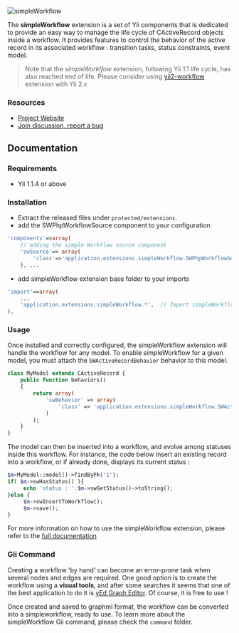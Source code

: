 ![simpleWorkflow](http://s172418307.onlinehome.fr/project/yiiDemo/images/sw-logo-big.png)


The **simpleWorkflow** extension is a set of Yii components that is dedicated to provide an easy way to manage the life cycle of CActiveRecord objects inside a workflow. 
It provides features to control the behavior of the active record in its associated workflow : transition tasks, status constraints, event model.

> Note that the *simpleWorklfow* extension, following Yii 1.1 life cycle, has also reached end of life. Please consider using [yii2-workflow](https://github.com/raoul2000/yii2-workflow) extension with Yii 2.x

### Resources
* [Project Website](http://s172418307.onlinehome.fr/project/sandbox/www/index.php?r=simpleWorkflow/page&view=home)
* [Join discussion, report a bug](http://www.yiiframework.com/forum/index.php?/topic/12071-extension-simpleworkflow/)

## Documentation

### Requirements

* Yii 1.1.4 or above

### Installation

* Extract the released files under `protected/extensions`.
* add the SWPhpWorkflowSource component to your configuration

```php
'components'=>array(	
	// adding the simple Workflow source component
	'swSource'=> array(
		'class'=>'application.extensions.simpleWorkflow.SWPhpWorkflowSource',
	), ...

```
* add simpleWorkflow extension base folder to your imports

```php
'import'=>array(
	...
	'application.extensions.simpleWorkflow.*',	// Import simpleWorkflow extension
), 
```

### Usage

Once installed and correctly configured, the simpleWorkflow extension will handle the workflow for any model. 
To enable simpleWorkflow for a given model, you must attach the `SWActiveRecordBehavior` behavior to this model.
 
```php
class MyModel extends CActiveRecord {
	public function behaviors()
	{
		return array(
			'swBehavior' => array(
				'class' => 'application.extensions.simpleWorkflow.SWActiveRecordBehavior'
			)
		);
	}
}
```

The model can then be inserted into a workflow, and evolve among statuses inside this workflow.
For instance, the code below insert an existing record into a workflow, or if already done, displays its current status :

```php
$m=MyModel::model()->findByPk('1');
if( $m->swHasStatus() ){
     echo 'status : '.$m->swGetStatus()->toString();		
}else {
     $m->swInsertToWorkflow();
     $m->save();
}
```

For more information on how to use the simpleWorkflow extension, please refer to the [full documentation](http://s172418307.onlinehome.fr/project/yiiDemo/index.php?r=simpleworkflowdemo/index)

### Gii Command

Creating a workflow 'by hand' can become an error-prone task when several nodes and edges are required. One good option is to create the workflow using a **visual tools**, and after some searches
it seems that one of the best application to do it is [yEd Graph Editor](http://www.yworks.com/en/products_yed_about.html). Of course, it is free to use !


Once created and saved to graphml format, the workflow can be converted into a simpleworkflow, ready to use. To learn more about the simpleWorkflow Gii command, please check the
`command` folder.
